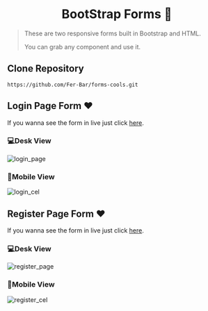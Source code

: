 <h1 align="center">BootStrap Forms 🥑</h1>

> These are two responsive forms built in Bootstrap and HTML.
> 
> You can grab any component and use it.

## Clone Repository

```
https://github.com/Fer-Bar/forms-cools.git
```

## Login Page Form ❤
If you wanna see the form in live just click [here](https://fer-bar.github.io/forms-cools/login.html).

### 💻Desk View
![login_page](https://user-images.githubusercontent.com/90936639/154596561-7e59ea07-f5ca-432d-b72e-26f32a7f0887.png)

### 📱Mobile View
![login_cel](https://user-images.githubusercontent.com/90936639/154596607-19590063-a585-4273-808d-bbfa0db2aa66.png)


## Register Page Form ❤
If you wanna see the form in live just click [here](https://fer-bar.github.io/forms-cools).

### 💻Desk View
![register_page](https://user-images.githubusercontent.com/90936639/154597422-17f628ec-6e32-4bc0-aa0f-8ab09018d5ca.png)

### 📱Mobile View
![register_cel](https://user-images.githubusercontent.com/90936639/154597416-63147c2d-2e29-42e5-a0ce-e525abb8197d.png)

